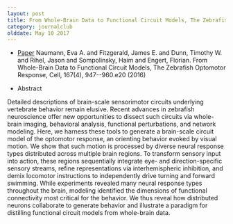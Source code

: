 ```yaml
---
layout: post
title: From Whole-Brain Data to Functional Circuit Models, The Zebrafish Optomotor Response (2016)
category: journalclub
olddate: May 10 2017
---
```


* [Paper](http://dx.doi.org/10.1016/j.cell.2016.10.019) Naumann, Eva A. and Fitzgerald, James E. and Dunn, Timothy W. and Rihel, Jason and Sompolinsky, Haim and Engert, Florian. From Whole-Brain Data to Functional Circuit Models, The Zebrafish Optomotor Response, Cell, 167(4), 947--960.e20 (2016)

* Abstract

Detailed descriptions of brain-scale sensorimotor circuits underlying vertebrate behavior remain elusive. Recent advances in zebrafish neuroscience offer new opportunities to dissect such circuits via whole-brain imaging, behavioral analysis, functional perturbations, and network modeling. Here, we harness these tools to generate a brain-scale circuit model of the optomotor response, an orienting behavior evoked by visual motion. We show that such motion is processed by diverse neural response types distributed across multiple brain regions. To transform sensory input into action, these regions sequentially integrate eye- and direction-specific sensory streams, refine representations via interhemispheric inhibition, and demix locomotor instructions to independently drive turning and forward swimming. While experiments revealed many neural response types throughout the brain, modeling identified the dimensions of functional connectivity most critical for the behavior. We thus reveal how distributed neurons collaborate to generate behavior and illustrate a paradigm for distilling functional circuit models from whole-brain data.






